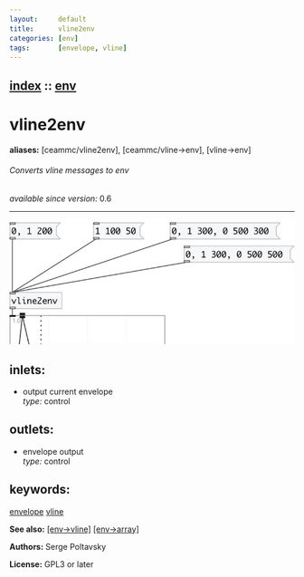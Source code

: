 ```yaml
---
layout:     default
title:      vline2env
categories: [env]
tags:       [envelope, vline]
---
```

[index](index.html) :: [env](category_env.html)
---

# vline2env
**aliases:** [ceammc/vline2env], [ceammc/vline-&gt;env], [vline-&gt;env]


###### Converts vline messages to env

*available since version:* 0.6

---




[![example](../examples/img/vline2env.jpg)](../examples/pd/vline2env.pd)









## inlets:

* output current envelope<br>
_type:_ control



## outlets:

* envelope output<br>
_type:_ control



## keywords:

[envelope](keywords/envelope.html)
[vline](keywords/vline.html)



**See also:**
[\[env-&gt;vline\]](env-%3Evline.html)
[\[env-&gt;array\]](env-%3Earray.html)




**Authors:** Serge Poltavsky




**License:** GPL3 or later





